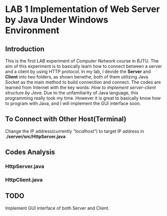 # LAB 1  Implementation of Web Server by Java Under Windows Environment

## Introduction

This is the first LAB experiment of *Computer Network* course in BJTU. The aim of this experiment is to basically learn how to connect between a server and a client by using HTTP protocol. In my lab, I devide the **Server** and **Client** into two folders, as shown benethe, both of them utilizing Java Socket as the main method to build connection and connect. The codes are learned from Internet with the key words: *How to implement server-client structure by Java.* Due to the unfamiliarity of Java language, this programming really took my time. However it is great to basically know how to program with Java, and I will implement the GUI interface soon.

## To Connect with Other Host(Terminal)

Change the IP address(currently *"localhost"*) to target IP address in **./server/src/HttpServer.java**

## Codes Analysis

### HttpServer.java


### HttpClient.java


## TODO

Implement GUI interface of both Server and Client.
